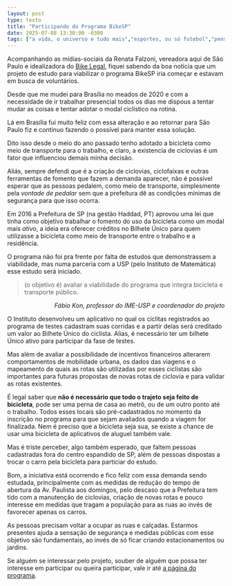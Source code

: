 ```yaml
---
layout: post
type: texto
title: "Participando do Programa BikeSP"
date: 2025-07-08 13:30:00 -0300
tags: ["a vida, o universo e tudo mais","esportes, ou só futebol","pensamentos"]
---
```

Acompanhando as mídias-sociais da Renata Falzoni, vereadora aqui de São Paulo e idealizadora do <a href="https://bikeelegal.com/" tilte="Site do Bike Legal">Bike Legal</a>, fiquei sabendo da boa notícia que um projeto de estudo para viabilizar o programa BikeSP iria começar e estavam em busca de voluntários.  

Desde que me mudei para Brasília no meados de 2020 e com a necessidade de ir trabalhar presencial todos os dias me dispous a tentar mudar as coisas e tentar adotar o modal ciclístico na rotina.  

Lá em Brasília fui muito feliz com essa alteração e ao retornar para São Paulo fiz e continuo fazendo o possível para manter essa solução.  

Dito isso desde o meio do ano passado tenho adotado a bicicleta como meio de transporte para o trabalho, e claro, a existencia de ciclovias é um fator que influenciou demais minha decisão.  

Aliás, sempre defendi que é a criação de ciclovias, ciclofaixas e outras ferramentas de fomento que fazem a demanda aparecer, não é possível esperar que as pessoas pedalem, como meio de transporte, simplesmente pela *vontade de pedalar* sem que a prefeitura dê as condições mínimas de segurança para que isso ocorra.

Em 2016 a Prefeitura de SP (na gestão Haddad, PT) aprovou uma lei que tinha como objetivo trabalhar o fomento do uso da bicicleta como um modal mais *ativo*, a ideia era oferecer créditos no Bilhete Único para quem utilizasse a bicicleta como meio de transporte entre o trabalho e a residência.  

O programa não foi pra frente por falta de estudos que demonstrassem a viabilidade, mas numa parceria com a USP (pelo Instituto de Matemática) esse estudo será iniciado.

<blockquote class="citacao">(o objetivo é) avaliar a viabilidade do programa que integra bicicleta e transporte público.</blockquote><cite style="text-align: right; display: block;">Fábio Kon, professor do IME-USP e coordenador do projeto</cite>

O Instituto desenvolveu um aplicativo no qual os ciclitas registrados ao programa de testes cadastram suas corridas e a partir delas será creditado um valor ao Bilhete Único do ciclista. Alias, é necessário ter um bilhete Único ativo para participar da fase de testes.  

Mas além de avaliar a possibilidade de incentivos financeiros alterarem comportamentos de mobilidade urbana, os dados das viagens e o mapeamento de quais as rotas são utilizadas por esses ciclistas são importantes para futuras propostas de novas rotas de ciclovia e para validar as rotas existentes.  

É legal saber que **não é necessário que todo o trajeto seja feito de bicicleta**, pode ser uma perna de casa ao metrô, ou de um outro ponto até o trabalho. Todos esses locais são pré-cadastrados no momento da inscrição no programa para que sejam avaliados quando a viagem for finalizada. Nem é preciso que a bicicleta seja sua, se existe a chance de usar uma bicicleta de aplicativos de aluguel também vale.  

Mas é triste perceber, algo também esperado, que faltem pessoas cadastradas fora do centro espandido de SP, além de pessoas dispostas a trocar o carro pela bicicleta para particiar do estudo.  

Bom, a iniciativa está ocorrendo e fico feliz com essa demanda sendo estudada, principalmente com as medidas de redução do tempo de abertura da Av. Paulista aos domingos, pelo descaso que a Prefeitura tem tido com a manutenção de ciclovias, criação de novas rotas e pouco interesse em medidas que tragam a população para as ruas ao invés de favorecer apenas os carros.  

As pessoas precisam voltar a ocupar as ruas e calçadas. Estarmos presentes ajuda a sensação de segurança e medidas públicas com esse objetivo são fundamentais, ao invés de só ficar criando estacionamentos ou jardins.

Se alguém se interessar pelo projeto, souber de alguém que possa ter interesse em participar ou queira participar, vale ir até <a href="https://interscity.org/bikesp/piloto/" title="Página do BikeSP">a página do programa</a>.
